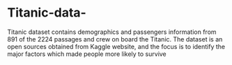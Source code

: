 # Titanic-data-
Titanic dataset contains demographics and passengers information from 891 of the 2224 passages and crew on board the Titanic. The dataset is an open sources obtained from Kaggle website, and the focus is to identify the major factors which made people more likely to survive
